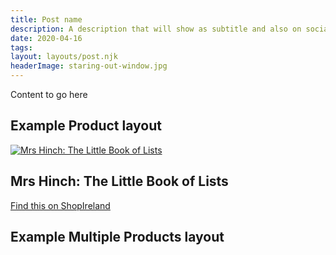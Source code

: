 ```yaml
---
title: Post name
description: A description that will show as subtitle and also on social sharing
date: 2020-04-16
tags:
layout: layouts/post.njk
headerImage: staring-out-window.jpg
---
```


Content to go here

## Example Product layout

<section class="product">
	<div class="product-image">
		<a href="https://www.shopireland.ie/books/0241461871"><img src="https://m.media-amazon.com/images/I/41UZ+LOsbAL.jpg" alt="Mrs Hinch: The Little Book of Lists"></a>
	</div>
	<div class="product-details">
		<h2>Mrs Hinch: The Little Book of Lists</h2>
		<p><a href="https://www.shopireland.ie/books/0241461871">Find this on ShopIreland</a></p>
	</div>
</section>

## Example Multiple Products layout

<section class="products">
	<div class="product">
		<a href="#"><img src="https://m.media-amazon.com/images/I/41UZ+LOsbAL.jpg" alt=""></a>
	</div>
	<div class="product">
		<a href="#"><img src="https://m.media-amazon.com/images/I/61KxZV3VAiL._SL160_.jpg" alt=""></a>
	</div>
	<div class="product">
		<a href="#"><img src="https://m.media-amazon.com/images/I/612okcDlMvL._SL160_.jpg" alt=""></a>
	</div>
	<div class="product">
		<a href="#"><img src="https://m.media-amazon.com/images/I/51hlRhTeRkL._SL160_.jpg" alt=""></a>
	</div>
	<div class="product">
		<a href="#"><img src="https://m.media-amazon.com/images/I/51grtVWQzIL._SL160_.jpg" alt=""></a>
	</div>
	<div class="product">
		<a href="#"><img src="https://m.media-amazon.com/images/I/31IWSAPXe-L._SL160_.jpg" alt=""></a>
	</div>
</section>
